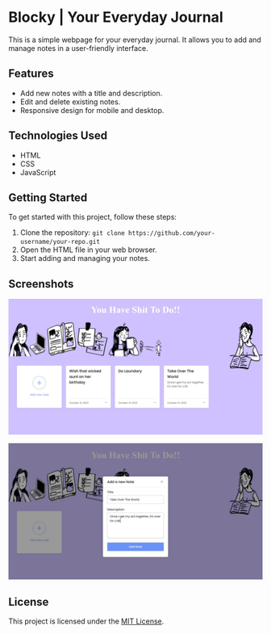 # Blocky | Your Everyday Journal

This is a simple webpage for your everyday journal. It allows you to add and manage notes in a user-friendly interface.

## Features

- Add new notes with a title and description.
- Edit and delete existing notes.
- Responsive design for mobile and desktop.

## Technologies Used

- HTML
- CSS
- JavaScript

## Getting Started

To get started with this project, follow these steps:

1. Clone the repository: `git clone https://github.com/your-username/your-repo.git`
2. Open the HTML file in your web browser.
3. Start adding and managing your notes.

## Screenshots

![Dash 1](https://github.com/Hannn1221/bleachme21/raw/main/Screenshots/Dash%201.jpg)

![Dash 2](https://github.com/Hannn1221/bleachme21/raw/main/Screenshots/Dash%202.jpg)


## License

This project is licensed under the [MIT License](LICENSE).
